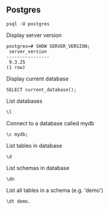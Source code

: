 ## Postgres

`psql -U postgres`

Display server version

```
postgres=# SHOW SERVER_VERSION;
 server_version
----------------
 9.3.25
(1 row)
```

Display current database

`SELECT current_database();`

List databases

`\l`

Connect to a database called mydb

`\c mydb;`

List tables in database

`\d`

List schemas in database

`\dn`

List all tables in a schema (e.g. 'demo')

`\dt demo.`
